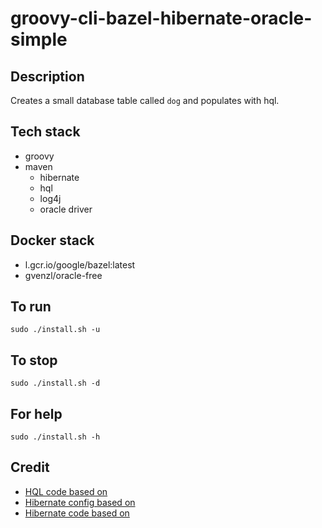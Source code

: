 # groovy-cli-bazel-hibernate-oracle-simple

## Description
Creates a small database table
called `dog` and populates with
hql.

## Tech stack
- groovy
- maven
  - hibernate
  - hql
  - log4j
  - oracle driver

## Docker stack
- l.gcr.io/google/bazel:latest
- gvenzl/oracle-free

## To run
`sudo ./install.sh -u`

## To stop
`sudo ./install.sh -d`

## For help
`sudo ./install.sh -h`

## Credit
- [HQL code based on](https://www.journaldev.com/2954/hibernate-query-language-hql-example-tutorial)
- [Hibernate config based on](https://www.theserverside.com/blog/Coffee-Talk-Java-News-Stories-and-Opinions/An-example-hibernatecfgxml-for-MySQL-8-and-Hibernate-5)
- [Hibernate code based on](https://github.com/lokeshgupta1981/hibernate/tree/master/hibernate-hello-world)
